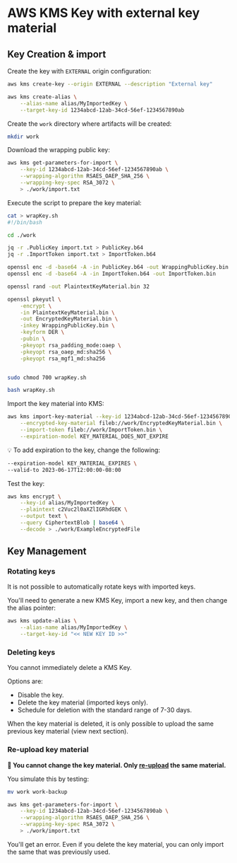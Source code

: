 # AWS KMS Key with external key material

## Key Creation & import

Create the key with `EXTERNAL` origin configuration:

```sh
aws kms create-key --origin EXTERNAL --description "External key"

aws kms create-alias \
    --alias-name alias/MyImportedKey \
    --target-key-id 1234abcd-12ab-34cd-56ef-1234567890ab
```

Create the `work` directory where artifacts will be created:

```sh
mkdir work
```

Download the wrapping public key:

```sh
aws kms get-parameters-for-import \
    --key-id 1234abcd-12ab-34cd-56ef-1234567890ab \
    --wrapping-algorithm RSAES_OAEP_SHA_256 \
    --wrapping-key-spec RSA_3072 \
    > ./work/import.txt
```

Execute the script to prepare the key material:

```sh
cat > wrapKey.sh
#!/bin/bash

cd ./work

jq -r .PublicKey import.txt > PublicKey.b64
jq -r .ImportToken import.txt > ImportToken.b64

openssl enc -d -base64 -A -in PublicKey.b64 -out WrappingPublicKey.bin
openssl enc -d -base64 -A -in ImportToken.b64 -out ImportToken.bin

openssl rand -out PlaintextKeyMaterial.bin 32

openssl pkeyutl \
    -encrypt \
    -in PlaintextKeyMaterial.bin \
    -out EncryptedKeyMaterial.bin \
    -inkey WrappingPublicKey.bin \
    -keyform DER \
    -pubin \
    -pkeyopt rsa_padding_mode:oaep \
    -pkeyopt rsa_oaep_md:sha256 \
    -pkeyopt rsa_mgf1_md:sha256


sudo chmod 700 wrapKey.sh 

bash wrapKey.sh
```

Import the key material into KMS:

```sh
aws kms import-key-material --key-id 1234abcd-12ab-34cd-56ef-1234567890ab \
    --encrypted-key-material fileb://work/EncryptedKeyMaterial.bin \
    --import-token fileb://work/ImportToken.bin \
    --expiration-model KEY_MATERIAL_DOES_NOT_EXPIRE
```

💡 To add expiration to the key, change the following:

```sh
--expiration-model KEY_MATERIAL_EXPIRES \
--valid-to 2023-06-17T12:00:00-08:00
```

Test the key:

```sh
aws kms encrypt \
    --key-id alias/MyImportedKey \
    --plaintext c2Vuc2l0aXZlIGRhdGEK \
    --output text \
    --query CiphertextBlob | base64 \
    --decode > ./work/ExampleEncryptedFile
```

## Key Management

### Rotating keys

It is not possible to automatically rotate keys with imported keys.

You'll need to generate a new KMS Key, import a new key, and then change the alias pointer:

```sh
aws kms update-alias \
    --alias-name alias/MyImportedKey \
    --target-key-id "<< NEW KEY ID >>"
```

### Deleting keys

You cannot immediately delete a KMS Key.

Options are:
- Disable the key.
- Delete the key material (imported keys only).
- Schedule for deletion with the standard range of 7-30 days.

When the key material is deleted, it is only possible to upload the same previous key material (view next section).

### Re-upload key material

**🚨 You cannot change the key material. Only [re-upload][1] the same material.**

You simulate this by testing:

```sh
mv work work-backup

aws kms get-parameters-for-import \
    --key-id 1234abcd-12ab-34cd-56ef-1234567890ab \
    --wrapping-algorithm RSAES_OAEP_SHA_256 \
    --wrapping-key-spec RSA_3072 \
    > ./work/import.txt
```

You'll get an error. Even if you delete the key material, you can only import the same that was previously used.


[1]: https://docs.aws.amazon.com/kms/latest/developerguide/importing-keys-import-key-material.html
